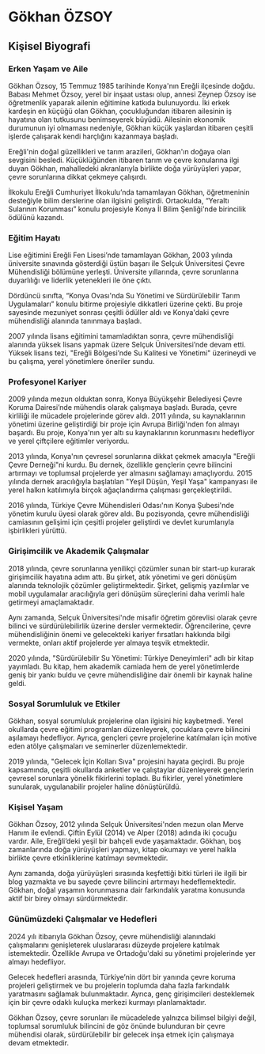 # Gökhan ÖZSOY

## Kişisel Biyografi

### Erken Yaşam ve Aile

Gökhan Özsoy, 15 Temmuz 1985 tarihinde Konya'nın Ereğli ilçesinde doğdu. Babası Mehmet Özsoy, yerel bir inşaat ustası olup, annesi Zeynep Özsoy ise öğretmenlik yaparak ailenin eğitimine katkıda bulunuyordu. İki erkek kardeşin en küçüğü olan Gökhan, çocukluğundan itibaren ailesinin iş hayatına olan tutkusunu benimseyerek büyüdü. Ailesinin ekonomik durumunun iyi olmaması nedeniyle, Gökhan küçük yaşlardan itibaren çeşitli işlerde çalışarak kendi harçlığını kazanmaya başladı.

Ereğli'nin doğal güzellikleri ve tarım arazileri, Gökhan'ın doğaya olan sevgisini besledi. Küçüklüğünden itibaren tarım ve çevre konularına ilgi duyan Gökhan, mahalledeki akranlarıyla birlikte doğa yürüyüşleri yapar, çevre sorunlarına dikkat çekmeye çalışırdı. 

İlkokulu Ereğli Cumhuriyet İlkokulu’nda tamamlayan Gökhan, öğretmeninin desteğiyle bilim derslerine olan ilgisini geliştirdi. Ortaokulda, “Yeraltı Sularının Korunması” konulu projesiyle Konya İl Bilim Şenliği'nde birincilik ödülünü kazandı.

### Eğitim Hayatı

Lise eğitimini Ereğli Fen Lisesi’nde tamamlayan Gökhan, 2003 yılında üniversite sınavında gösterdiği üstün başarı ile Selçuk Üniversitesi Çevre Mühendisliği bölümüne yerleşti. Üniversite yıllarında, çevre sorunlarına duyarlılığı ve liderlik yetenekleri ile öne çıktı.

Dördüncü sınıfta, “Konya Ovası'nda Su Yönetimi ve Sürdürülebilir Tarım Uygulamaları” konulu bitirme projesiyle dikkatleri üzerine çekti. Bu proje sayesinde mezuniyet sonrası çeşitli ödüller aldı ve Konya'daki çevre mühendisliği alanında tanınmaya başladı.

2007 yılında lisans eğitimini tamamladıktan sonra, çevre mühendisliği alanında yüksek lisans yapmak üzere Selçuk Üniversitesi’nde devam etti. Yüksek lisans tezi, "Ereğli Bölgesi’nde Su Kalitesi ve Yönetimi" üzerineydi ve bu çalışma, yerel yönetimlere öneriler sundu.

### Profesyonel Kariyer

2009 yılında mezun olduktan sonra, Konya Büyükşehir Belediyesi Çevre Koruma Dairesi’nde mühendis olarak çalışmaya başladı. Burada, çevre kirliliği ile mücadele projelerinde görev aldı. 2011 yılında, su kaynaklarının yönetimi üzerine geliştirdiği bir proje için Avrupa Birliği'nden fon almayı başardı. Bu proje, Konya'nın yer altı su kaynaklarının korunmasını hedefliyor ve yerel çiftçilere eğitimler veriyordu.

2013 yılında, Konya'nın çevresel sorunlarına dikkat çekmek amacıyla "Ereğli Çevre Derneği"ni kurdu. Bu dernek, özellikle gençlerin çevre bilincini artırmayı ve toplumsal projelerde yer almasını sağlamayı amaçlıyordu. 2015 yılında dernek aracılığıyla başlatılan "Yeşil Düşün, Yeşil Yaşa" kampanyası ile yerel halkın katılımıyla birçok ağaçlandırma çalışması gerçekleştirildi.

2016 yılında, Türkiye Çevre Mühendisleri Odası'nın Konya Şubesi'nde yönetim kurulu üyesi olarak görev aldı. Bu pozisyonda, çevre mühendisliği camiasının gelişimi için çeşitli projeler geliştirdi ve devlet kurumlarıyla işbirlikleri yürüttü.

### Girişimcilik ve Akademik Çalışmalar

2018 yılında, çevre sorunlarına yenilikçi çözümler sunan bir start-up kurarak girişimcilik hayatına adım attı. Bu şirket, atık yönetimi ve geri dönüşüm alanında teknolojik çözümler geliştirmektedir. Şirket, gelişmiş yazılımlar ve mobil uygulamalar aracılığıyla geri dönüşüm süreçlerini daha verimli hale getirmeyi amaçlamaktadır.

Aynı zamanda, Selçuk Üniversitesi'nde misafir öğretim görevlisi olarak çevre bilinci ve sürdürülebilirlik üzerine dersler vermektedir. Öğrencilerine, çevre mühendisliğinin önemi ve gelecekteki kariyer fırsatları hakkında bilgi vermekte, onları aktif projelerde yer almaya teşvik etmektedir.

2020 yılında, "Sürdürülebilir Su Yönetimi: Türkiye Deneyimleri" adlı bir kitap yayımladı. Bu kitap, hem akademik camiada hem de yerel yönetimlerde geniş bir yankı buldu ve çevre mühendisliğine dair önemli bir kaynak haline geldi.

### Sosyal Sorumluluk ve Etkiler

Gökhan, sosyal sorumluluk projelerine olan ilgisini hiç kaybetmedi. Yerel okullarda çevre eğitimi programları düzenleyerek, çocuklara çevre bilincini aşılamayı hedefliyor. Ayrıca, gençleri çevre projelerine katılmaları için motive eden atölye çalışmaları ve seminerler düzenlemektedir.

2019 yılında, "Gelecek İçin Kolları Sıva" projesini hayata geçirdi. Bu proje kapsamında, çeşitli okullarda anketler ve çalıştaylar düzenleyerek gençlerin çevresel sorunlara yönelik fikirlerini topladı. Bu fikirler, yerel yönetimlere sunularak, uygulanabilir projeler haline dönüştürüldü.

### Kişisel Yaşam

Gökhan Özsoy, 2012 yılında Selçuk Üniversitesi'nden mezun olan Merve Hanım ile evlendi. Çiftin Eylül (2014) ve Alper (2018) adında iki çocuğu vardır. Aile, Ereğli’deki yeşil bir bahçeli evde yaşamaktadır. Gökhan, boş zamanlarında doğa yürüyüşleri yapmayı, kitap okumayı ve yerel halkla birlikte çevre etkinliklerine katılmayı sevmektedir.

Aynı zamanda, doğa yürüyüşleri sırasında keşfettiği bitki türleri ile ilgili bir blog yazmakta ve bu sayede çevre bilincini artırmayı hedeflemektedir. Gökhan, doğal yaşamın korunmasına dair farkındalık yaratma konusunda aktif bir birey olmayı sürdürmektedir.

### Günümüzdeki Çalışmalar ve Hedefleri

2024 yılı itibarıyla Gökhan Özsoy, çevre mühendisliği alanındaki çalışmalarını genişleterek uluslararası düzeyde projelere katılmak istemektedir. Özellikle Avrupa ve Ortadoğu'daki su yönetimi projelerinde yer almayı hedefliyor.

Gelecek hedefleri arasında, Türkiye’nin dört bir yanında çevre koruma projeleri geliştirmek ve bu projelerin toplumda daha fazla farkındalık yaratmasını sağlamak bulunmaktadır. Ayrıca, genç girişimcileri desteklemek için bir çevre odaklı kuluçka merkezi kurmayı planlamaktadır.

Gökhan Özsoy, çevre sorunları ile mücadelede yalnızca bilimsel bilgiyi değil, toplumsal sorumluluk bilincini de göz önünde bulunduran bir çevre mühendisi olarak, sürdürülebilir bir gelecek inşa etmek için çalışmaya devam etmektedir.